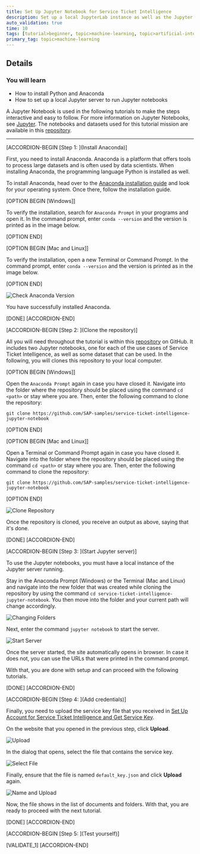 ```yaml
---
title: Set Up Jupyter Notebook for Service Ticket Intelligence
description: Set up a local JupyterLab instance as well as the Jupyter Notebook for Service Ticket Intelligence.
auto_validation: true
time: 10
tags: [tutorial>beginner, topic>machine-learning, topic>artificial-intelligence, topic>cloud, products>sap-business-technology-platform, products>sap-ai-business-services, products>service-ticket-intelligence]
primary_tag: topic>machine-learning
---
```


## Details
### You will learn
  - How to install Python and Anaconda
  - How to set up a local Jupyter server to run Jupyter notebooks

A Jupyter Notebook is used in the following tutorials to make the steps interactive and easy to follow. For more information on Jupyter Notebooks, see [Jupyter](https://jupyter.org/). The notebooks and datasets used for this tutorial mission are available in this [repository](https://github.com/SAP-samples/service-ticket-intelligence-jupyter-notebook).

---

[ACCORDION-BEGIN [Step 1: ](Install Anaconda)]

First, you need to install Anaconda. Anaconda is a platform that offers tools to process large datasets and is often used by data scientists. When installing Anaconda, the programming language Python is installed as well.

To install Anaconda, head over to the [Anaconda installation guide](https://docs.anaconda.com/anaconda/install/) and look for your operating system. Once there, follow the installation guide.

[OPTION BEGIN [Windows]]

To verify the installation, search for `Anaconda Prompt` in your programs and open it. In the command prompt, enter `conda --version` and the version is printed as in the image below.

[OPTION END]

[OPTION BEGIN [Mac and Linux]]

To verify the installation, open a new Terminal or Command Prompt. In the command prompt, enter `conda --version` and the version is printed as in the image below.

[OPTION END]

![Check Anaconda Version](check-anaconda-version.png)

You have successfully installed Anaconda.

[DONE]
[ACCORDION-END]

[ACCORDION-BEGIN [Step 2: ](Clone the repository)]

All you will need throughout the tutorial is within this [repository](https://github.com/SAP-samples/service-ticket-intelligence-jupyter-notebook) on GitHub. It includes two Jupyter notebooks, one for each of the use cases of Service Ticket Intelligence, as well as some dataset that can be used. In the following, you will clones this repository to your local computer.

[OPTION BEGIN [Windows]]

Open the `Anaconda Prompt` again in case you have closed it. Navigate into the folder where the repository should be placed using the command `cd <path>` or stay where you are. Then, enter the following command to clone the repository:
```shell
git clone https://github.com/SAP-samples/service-ticket-intelligence-jupyter-notebook
```

[OPTION END]

[OPTION BEGIN [Mac and Linux]]

Open a Terminal or Command Prompt again in case you have closed it. Navigate into the folder where the repository should be placed using the command `cd <path>` or stay where you are. Then, enter the following command to clone the repository:
```shell
git clone https://github.com/SAP-samples/service-ticket-intelligence-jupyter-notebook
```

[OPTION END]

![Clone Repository](clone-repository.png)

Once the repository is cloned, you receive an output as above, saying that it's done. 

[DONE]
[ACCORDION-END]

[ACCORDION-BEGIN [Step 3: ](Start Jupyter server)]

To use the Jupyter notebooks, you must have a local instance of the Jupyter server running.

Stay in the Anaconda Prompt (Windows) or the Terminal (Mac and Linux) and navigate into the new folder that was created while cloning the repository by using the command `cd service-ticket-intelligence-jupyter-notebook`. You then move into the folder and your current path will change accordingly.

![Changing Folders](changing-folders.png)

Next, enter the command `jupyter notebook` to start the server.

![Start Server](start-server.png)

Once the server started, the site automatically opens in browser. In case it does not, you can use the URLs that were printed in the command prompt.

With that, you are done with setup and can proceed with the following tutorials.

[DONE]
[ACCORDION-END]

[ACCORDION-BEGIN [Step 4: ](Add credentials)]

Finally, you need to upload the service key file that you received in [Set Up Account for Service Ticket Intelligence and Get Service Key](cp-aibus-sti-booster-key).

On the website that you opened in the previous step, click **Upload**.

![Upload](upload-key-file.png)

In the dialog that opens, select the file that contains the service key.

![Select File](select-file.png)

Finally, ensure that the file is named `default_key.json` and click **Upload** again.

![Name and Upload](name-and-upload.png)

Now, the file shows in the list of documents and folders. With that, you are ready to proceed with the next tutorial.

[DONE]
[ACCORDION-END]

[ACCORDION-BEGIN [Step 5: ](Test yourself)]

[VALIDATE_1]
[ACCORDION-END]
